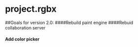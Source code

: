 # project.rgbx

##Goals for version 2.0:
####Rebuild paint engine
####Rebuid collaboration server
#### Add color picker
####